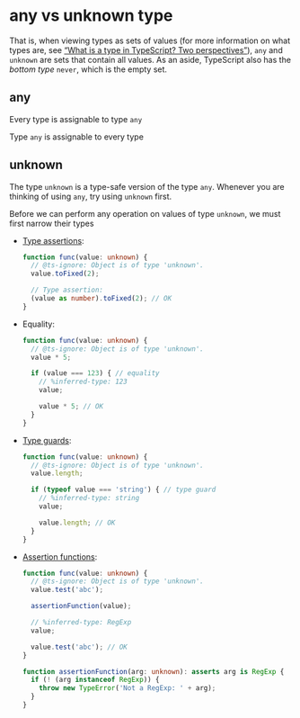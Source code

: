 # any vs unknown type

That is, when viewing types as sets of values (for more information on what types are, see [“What is a type in TypeScript? Two perspectives”](https://2ality.com/2020/02/understanding-types-typescript.html)), `any` and `unknown` are sets that contain all values. As an aside, TypeScript also has the *bottom type* `never`, which is the empty set.

## any

Every type is assignable to type `any`

Type `any` is assignable to every type

## unknown

The type `unknown` is a type-safe version of the type `any`. Whenever you are thinking of using `any`, try using `unknown` first.

Before we can perform any operation on values of type `unknown`, we must first narrow their types

- [Type assertions](https://2ality.com/2020/06/type-assertions-typescript.html):

  ```ts
  function func(value: unknown) {
    // @ts-ignore: Object is of type 'unknown'.
    value.toFixed(2);
  
    // Type assertion:
    (value as number).toFixed(2); // OK
  }
  ```

- Equality:

  ```ts
  function func(value: unknown) {
    // @ts-ignore: Object is of type 'unknown'.
    value * 5;
  
    if (value === 123) { // equality
      // %inferred-type: 123
      value;
  
      value * 5; // OK
    }
  }
  ```

- [Type guards](https://2ality.com/2020/06/type-guards-assertion-functions-typescript.html):

  ```ts
  function func(value: unknown) {
    // @ts-ignore: Object is of type 'unknown'.
    value.length;
  
    if (typeof value === 'string') { // type guard
      // %inferred-type: string
      value;
  
      value.length; // OK
    }
  }
  ```

- [Assertion functions](https://2ality.com/2020/06/type-guards-assertion-functions-typescript.html):

  ```ts
  function func(value: unknown) {
    // @ts-ignore: Object is of type 'unknown'.
    value.test('abc');
  
    assertionFunction(value);
  
    // %inferred-type: RegExp
    value;
  
    value.test('abc'); // OK
  }
  
  function assertionFunction(arg: unknown): asserts arg is RegExp {
    if (! (arg instanceof RegExp)) {
      throw new TypeError('Not a RegExp: ' + arg);
    }
  }
  ```